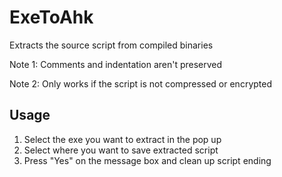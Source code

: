 # ExeToAhk

Extracts the source script from compiled binaries

Note 1: Comments and indentation aren't preserved

Note 2: Only works if the script is not compressed or encrypted

## Usage

1. Select the exe you want to extract in the pop up
2. Select where you want to save extracted script
3. Press "Yes" on the message box and clean up script ending